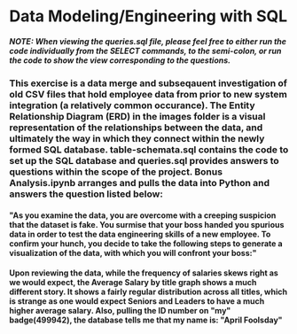 # Data Modeling/Engineering with SQL

##### NOTE: When viewing the queries.sql file, please feel free to either run the code individually from the SELECT commands, to the semi-colon, or run the code to show the view corresponding to the questions.

### This exercise is a data merge and subseqauent investigation of old CSV files that hold employee data from prior to new system integration (a relatively common occurance). The Entity Relationship Diagram (ERD) in the images folder is a visual representation of the relationships between the data, and ultimately the way in which they connect within the newly formed SQL database. table-schemata.sql contains the code to set up the SQL database and queries.sql provides answers to questions within the scope of the project. Bonus Analysis.ipynb arranges and pulls the data into Python and answers the question listed below:

#### "As you examine the data, you are overcome with a creeping suspicion that the dataset is fake. You surmise that your boss handed you spurious data in order to test the data engineering skills of a new employee. To confirm your hunch, you decide to take the following steps to generate a visualization of the data, with which you will confront your boss:"

#### Upon reviewing the data, while the frequency of salaries skews right as we would expect, the Average Salary by title graph shows a much different story. It shows a fairly regular distribution across all titles, which is strange as one would expect Seniors and Leaders to have a much higher average salary. Also, pulling the ID number on "my" badge(499942), the database tells me that my name is: "April Foolsday"


